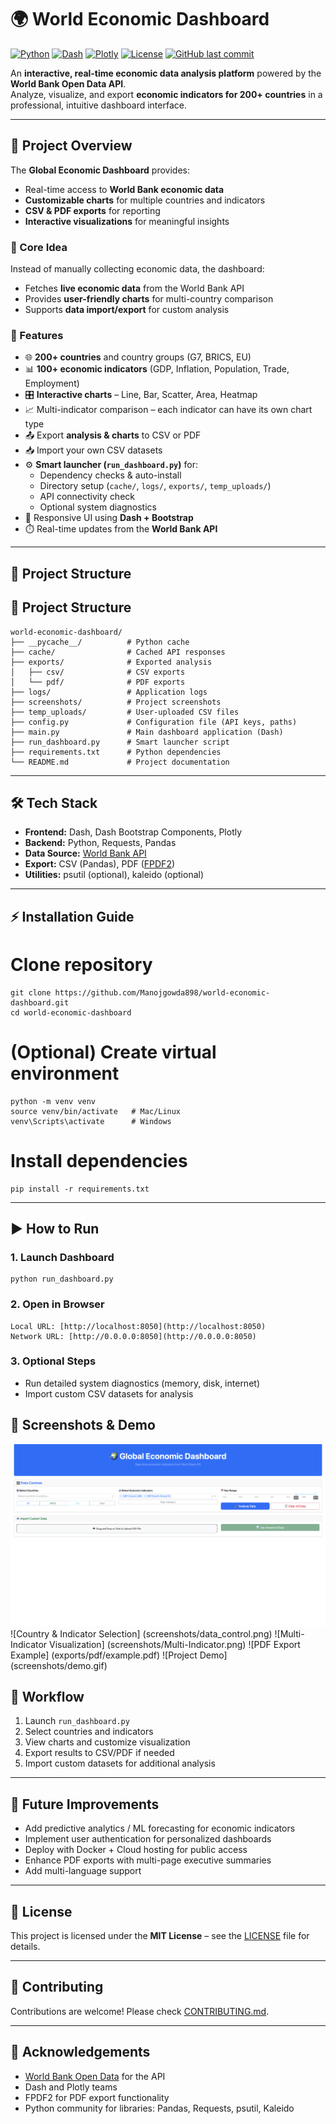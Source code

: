 # 🌍 World Economic Dashboard

[![Python](https://img.shields.io/badge/python-3.11-blue)](https://www.python.org/) [![Dash](https://img.shields.io/badge/dash-2.14.1-orange)](https://dash.plotly.com/) [![Plotly](https://img.shields.io/badge/plotly-5.15.0-purple)](https://plotly.com/python/) [![License](https://img.shields.io/badge/license-MIT-green)](LICENSE) [![GitHub last commit](https://img.shields.io/github/last-commit/Manojgowda898/world-economic-dashboard)](https://github.com/Manojgowda898/world-economic-dashboard)


An **interactive, real-time economic data analysis platform** powered by the **World Bank Open Data API**.  
Analyze, visualize, and export **economic indicators for 200+ countries** in a professional, intuitive dashboard interface.

---

## 📖 Project Overview

The **Global Economic Dashboard** provides:  

- Real-time access to **World Bank economic data**  
- **Customizable charts** for multiple countries and indicators  
- **CSV & PDF exports** for reporting  
- **Interactive visualizations** for meaningful insights  

### 🔹 Core Idea

Instead of manually collecting economic data, the dashboard:  

- Fetches **live economic data** from the World Bank API  
- Provides **user-friendly charts** for multi-country comparison  
- Supports **data import/export** for custom analysis  

### 🔹 Features

- 🌐 **200+ countries** and country groups (G7, BRICS, EU)  
- 📊 **100+ economic indicators** (GDP, Inflation, Population, Trade, Employment)  
- 🎛️ **Interactive charts** – Line, Bar, Scatter, Area, Heatmap  
- 📈 Multi-indicator comparison – each indicator can have its own chart type  
- 📤 Export **analysis & charts** to CSV or PDF  
- 📥 Import your own CSV datasets  
- ⚙️ **Smart launcher (`run_dashboard.py`)** for:  
  - Dependency checks & auto-install  
  - Directory setup (`cache/`, `logs/`, `exports/`, `temp_uploads/`)  
  - API connectivity check  
  - Optional system diagnostics  
- 🎨 Responsive UI using **Dash + Bootstrap**  
- ⏱️ Real-time updates from the **World Bank API**  

---

## 📂 Project Structure

## 📂 Project Structure
```
world-economic-dashboard/
├── __pycache__/          # Python cache
├── cache/                # Cached API responses
├── exports/              # Exported analysis
│   ├── csv/              # CSV exports
│   └── pdf/              # PDF exports
├── logs/                 # Application logs
├── screenshots/          # Project screenshots
├── temp_uploads/         # User-uploaded CSV files
├── config.py             # Configuration file (API keys, paths)
├── main.py               # Main dashboard application (Dash)
├── run_dashboard.py      # Smart launcher script
├── requirements.txt      # Python dependencies
└── README.md             # Project documentation
```

---

## 🛠️ Tech Stack

- **Frontend:** Dash, Dash Bootstrap Components, Plotly  
- **Backend:** Python, Requests, Pandas  
- **Data Source:** [World Bank API](https://data.worldbank.org/)  
- **Export:** CSV (Pandas), PDF ([FPDF2](https://pyfpdf.github.io/fpdf2/))  
- **Utilities:** psutil (optional), kaleido (optional)  

---

## ⚡ Installation Guide


# Clone repository
```
git clone https://github.com/Manojgowda898/world-economic-dashboard.git
cd world-economic-dashboard
```

# (Optional) Create virtual environment
```
python -m venv venv
source venv/bin/activate   # Mac/Linux
venv\Scripts\activate      # Windows
```

# Install dependencies
```
pip install -r requirements.txt
```

---

## ▶️ How to Run

### 1. Launch Dashboard
```
python run_dashboard.py
```

### 2. Open in Browser
```
Local URL: [http://localhost:8050](http://localhost:8050)  
Network URL: [http://0.0.0.0:8050](http://0.0.0.0:8050) 
``` 

### 3. Optional Steps
- Run detailed system diagnostics (memory, disk, internet)  
- Import custom CSV datasets for analysis  

## 📸 Screenshots & Demo
![Dashboard Home](screenshots/dashboard.png)
![Country & Indicator Selection] (screenshots/data_control.png)
![Multi-Indicator Visualization] (screenshots/Multi-Indicator.png) 
![PDF Export Example]  (exports/pdf/example.pdf)
![Project Demo] (screenshots/demo.gif)

## 🔄 Workflow

1.  Launch `run_dashboard.py`
2.  Select countries and indicators
3.  View charts and customize visualization
4.  Export results to CSV/PDF if needed
5.  Import custom datasets for additional analysis

---

## 🌱 Future Improvements

* Add predictive analytics / ML forecasting for economic indicators
* Implement user authentication for personalized dashboards
* Deploy with Docker + Cloud hosting for public access
* Enhance PDF exports with multi-page executive summaries
* Add multi-language support

---

## 📜 License

This project is licensed under the **MIT License** – see the [LICENSE](LICENSE) file for details.

---

## 🤝 Contributing

Contributions are welcome! Please check [CONTRIBUTING.md](CONTRIBUTING.md).

---

## 🙌 Acknowledgements

* [World Bank Open Data](https://data.worldbank.org/) for the API
* Dash and Plotly teams
* FPDF2 for PDF export functionality
* Python community for libraries: Pandas, Requests, psutil, Kaleido



